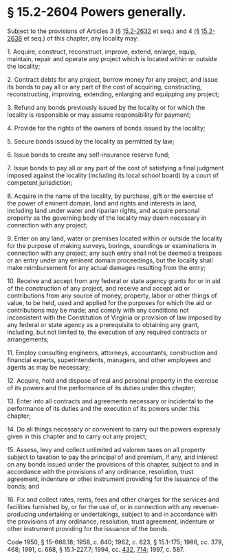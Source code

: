 # § 15.2-2604 Powers generally.

<p>Subject to the provisions of Articles 3 (§ <a href='http://law.lis.virginia.gov/vacode/15.2-2632/'>15.2-2632</a> et seq.) and 4 (§ <a href='http://law.lis.virginia.gov/vacode/15.2-2638/'>15.2-2638</a> et seq.) of this chapter, any locality may:</p><p>1. Acquire, construct, reconstruct, improve, extend, enlarge, equip, maintain, repair and operate any project which is located within or outside the locality;</p><p>2. Contract debts for any project, borrow money for any project, and issue its bonds to pay all or any part of the cost of acquiring, constructing, reconstructing, improving, extending, enlarging and equipping any project;</p><p>3. Refund any bonds previously issued by the locality or for which the locality is responsible or may assume responsibility for payment;</p><p>4. Provide for the rights of the owners of bonds issued by the locality;</p><p>5. Secure bonds issued by the locality as permitted by law;</p><p>6. Issue bonds to create any self-insurance reserve fund;</p><p>7. Issue bonds to pay all or any part of the cost of satisfying a final judgment imposed against the locality (including its local school board) by a court of competent jurisdiction;</p><p>8. Acquire in the name of the locality, by purchase, gift or the exercise of the power of eminent domain, land and rights and interests in land, including land under water and riparian rights, and acquire personal property as the governing body of the locality may deem necessary in connection with any project;</p><p>9. Enter on any land, water or premises located within or outside the locality for the purpose of making surveys, borings, soundings or examinations in connection with any project; any such entry shall not be deemed a trespass or an entry under any eminent domain proceedings, but the locality shall make reimbursement for any actual damages resulting from the entry;</p><p>10. Receive and accept from any federal or state agency grants for or in aid of the construction of any project, and receive and accept aid or contributions from any source of money, property, labor or other things of value, to be held, used and applied for the purposes for which the aid or contributions may be made; and comply with any conditions not inconsistent with the Constitution of Virginia or provision of law imposed by any federal or state agency as a prerequisite to obtaining any grant, including, but not limited to, the execution of any required contracts or arrangements;</p><p>11. Employ consulting engineers, attorneys, accountants, construction and financial experts, superintendents, managers, and other employees and agents as may be necessary;</p><p>12. Acquire, hold and dispose of real and personal property in the exercise of its powers and the performance of its duties under this chapter;</p><p>13. Enter into all contracts and agreements necessary or incidental to the performance of its duties and the execution of its powers under this chapter;</p><p>14. Do all things necessary or convenient to carry out the powers expressly given in this chapter and to carry out any project;</p><p>15. Assess, levy and collect unlimited ad valorem taxes on all property subject to taxation to pay the principal of and premium, if any, and interest on any bonds issued under the provisions of this chapter, subject to and in accordance with the provisions of any ordinance, resolution, trust agreement, indenture or other instrument providing for the issuance of the bonds; and</p><p>16. Fix and collect rates, rents, fees and other charges for the services and facilities furnished by, or for the use of, or in connection with any revenue-producing undertaking or undertakings, subject to and in accordance with the provisions of any ordinance, resolution, trust agreement, indenture or other instrument providing for the issuance of the bonds.</p><p>Code 1950, § 15-666.18; 1958, c. 640; 1962, c. 623, § 15.1-175; 1986, cc. 379, 468; 1991, c. 668, § 15.1-227.7; 1994, cc. <a href='http://lis.virginia.gov/cgi-bin/legp604.exe?941+ful+CHAP0432'>432</a>, <a href='http://lis.virginia.gov/cgi-bin/legp604.exe?941+ful+CHAP0714'>714</a>; 1997, c. 587.</p>